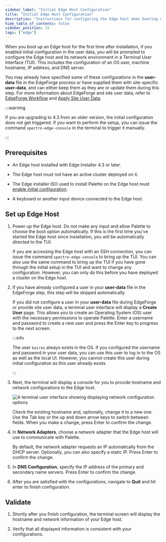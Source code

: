 ```yaml
---
sidebar_label: "Initial Edge Host Configuration"
title: "Initial Edge Host Configuration"
description: "Instructions for configuring the Edge host when booting up the Edge host for the first time."
hide_table_of_contents: false
sidebar_position: 15
tags: ["edge"]
---
```


When you boot up an Edge host for the first time after installation, if you enabled initial configuration in the user
data, you will be prompted to configure the Edge host and its network environment in a Terminal User Interface (TUI).
This includes the configuration of an OS user, machine hostname, IP address, and DNS server.

You may already have specified some of these configurations in the **user-data** file in the EdgeForge process or have
supplied them with site-specific **user-data**, and can either keep them as they are or update them during this step.
For more information about EdgeForge and site user data, refer to
[EdgeForge Workflow](../../edgeforge-workflow/edgeforge-workflow.md) and [Apply Site User Data](./site-user-data.md).

:::warning

If you are upgrading to 4.3 from an older version, the initial configuration does not get triggered. If you want to
perform the setup, you can issue the command `spectro-edge-console` in the terminal to trigger it manually.

:::

## Prerequisites

- An Edge host installed with Edge Installer 4.3 or later.

- The Edge host must not have an active cluster deployed on it.

- The Edge installer ISO used to install Palette on the Edge host must
  [enable initial configuration](../../edge-configuration/installer-reference.md#initial-configuration).

- A keyboard or another input device connected to the Edge host.

## Set up Edge Host

1. Power up the Edge host. Do not make any input and allow Palette to choose the boot option automatically. If this is
   the first time you've started the Edge host since installation, you will be automatically directed to the TUI.

   If you are accessing the Edge host with an SSH connection, you can issue the command `spectro-edge-console` to bring
   up the TUI. You can also use the same command to bring up the TUI if you have gone through the initial setup in the
   TUI and want to change any configuration. However, you can only do this before you have deployed a cluster on the
   Edge host.

2. If you have already configured a user in your **user-data** file in the EdgeForge step, this step will be skipped
   automatically.

   If you did not configure a user in your **user-data** file during EdgeForge or provide site user data, a terminal
   user interface will display a **Create User** page. This allows you to create an Operating System (OS) user with the
   necessary permissions to operate Palette. Enter a username and password to create a new user and press the Enter key
   to progress to the next screen.

   :::info

   The user `kairos` always exists in the OS. If you configured the username and password in your user data, you can use
   this user to log in to the OS as well as the local UI. However, you cannot create this user during initial
   configuration as this user already exists.

   :::

3. Next, the terminal will display a console for you to provide hostname and network configurations to the Edge host.

   ![A terminal user interface showing displaying network configuration options](/cluster_edge_site-deployment_installation_initial-setup_tui.webp)

   Check the existing hostname and, optionally, change it to a new one. Use the Tab key or the up and down arrow keys to
   switch between fields. When you make a change, press Enter to confirm the change.

4. In **Network Adapters**, choose a network adapter that the Edge host will use to communicate with Palette.

   By default, the network adapter requests an IP automatically from the DHCP server. Optionally, you can also specify a
   static IP. Press Enter to confirm the change.

5. In **DNS Configuration**, specify the IP address of the primary and secondary name servers. Press Enter to confirm
   the change.

6. After you are satisfied with the configurations, navigate to **Quit** and hit enter to finish configuration.

## Validate

1. Shortly after you finish configuration, the terminal screen will display the hostname and network information of your
   Edge host.

2. Verify that all displayed information is consistent with your configurations.
